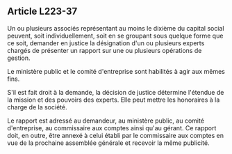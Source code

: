 Article L223-37
----
Un ou plusieurs associés représentant au moins le dixième du capital social
peuvent, soit individuellement, soit en se groupant sous quelque forme que ce
soit, demander en justice la désignation d'un ou plusieurs experts chargés de
présenter un rapport sur une ou plusieurs opérations de gestion.

Le ministère public et le comité d'entreprise sont habilités à agir aux mêmes
fins.

S'il est fait droit à la demande, la décision de justice détermine l'étendue de
la mission et des pouvoirs des experts. Elle peut mettre les honoraires à la
charge de la société.

Le rapport est adressé au demandeur, au ministère public, au comité
d'entreprise, au commissaire aux comptes ainsi qu'au gérant. Ce rapport doit, en
outre, être annexé à celui établi par le commissaire aux comptes en vue de la
prochaine assemblée générale et recevoir la même publicité.

